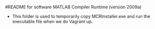 #README for software MATLAB Compiler Runtime  (version 2009a)

- This folder is used to temporarily copy MCRInstaller.exe and run the executable file when we do Vagrant up.  

